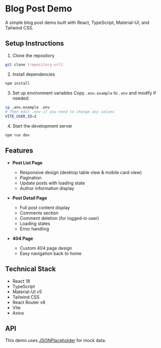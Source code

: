 # Blog Post Demo

A simple blog post demo built with React, TypeScript, Material-UI, and Tailwind CSS.

## Setup Instructions

1. Clone the repository

```bash
git clone [repository-url]
```

2. Install dependencies

```bash
npm install
```

3. Set up environment variables
   Copy `.env.example` to `.env` and modify if needed:

```bash
cp .env.example .env
# Then edit .env if you need to change any values
VITE_USER_ID=1
```

4. Start the development server

```bash
npm run dev
```

## Features

- **Post List Page**

  - Responsive design (desktop table view & mobile card view)
  - Pagination
  - Update posts with loading state
  - Author information display

- **Post Detail Page**

  - Full post content display
  - Comments section
  - Comment deletion (for logged-in user)
  - Loading states
  - Error handling

- **404 Page**
  - Custom 404 page design
  - Easy navigation back to home

## Technical Stack

- React 18
- TypeScript
- Material-UI v5
- Tailwind CSS
- React Router v6
- Vite
- Axios

## API

This demo uses [JSONPlaceholder](https://jsonplaceholder.typicode.com/) for mock data.
